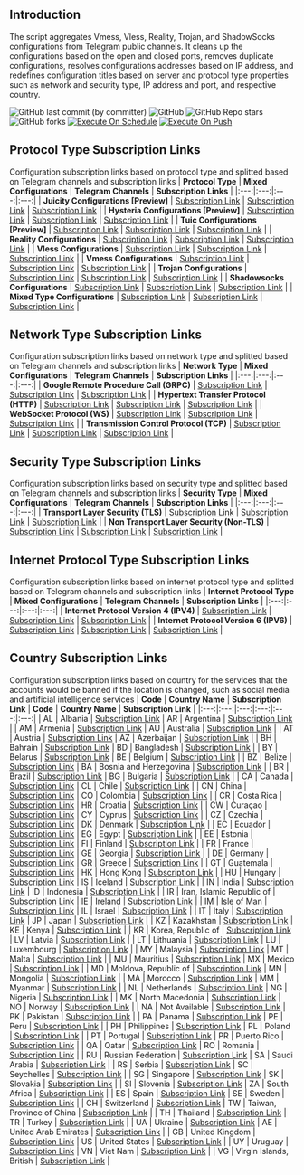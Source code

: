 ## Introduction
The script aggregates Vmess, Vless, Reality, Trojan, and ShadowSocks configurations from Telegram public channels. It cleans up the configurations based on the open and closed ports, removes duplicate configurations, resolves configurations addresses based on IP address, and redefines configuration titles based on server and protocol type properties such as network and security type, IP address and port, and respective country.

![GitHub last commit (by committer)](https://img.shields.io/github/last-commit/yyyr-otz/tele-providers-collector?label=Last%20Commit&color=%2338914b)
![GitHub](https://img.shields.io/github/license/yyyr-otz/tele-providers-collector?label=License&color=yellow)
![GitHub Repo stars](https://img.shields.io/github/stars/yyyr-otz/tele-providers-collector?label=Stars&color=red)
![GitHub forks](https://img.shields.io/github/forks/yyyr-otz/tele-providers-collector?label=Forks&color=blue)
[![Execute On Schedule](https://github.com/yyyr-otz/tele-providers-collector/actions/workflows/schedule.yml/badge.svg)](https://github.com/yyyr-otz/tele-providers-collector/actions/workflows/schedule.yml)
[![Execute On Push](https://github.com/yyyr-otz/tele-providers-collector/actions/workflows/push.yml/badge.svg)](https://github.com/yyyr-otz/tele-providers-collector/actions/workflows/push.yml)

## Protocol Type Subscription Links
Configuration subscription links based on protocol type and splitted based on Telegram channels and subscription links
| **Protocol Type** | **Mixed Configurations** | **Telegram Channels** | **Subscription Links** |
|:---:|:---:|:---:|:---:|
| **Juicity Configurations [Preview]** | [Subscription Link](https://raw.githubusercontent.com/yyyr-otz/tele-providers-collector/main/protocols/juicity) | [Subscription Link](https://raw.githubusercontent.com/yyyr-otz/tele-providers-collector/main/channels/protocols/juicity) | [Subscription Link](https://raw.githubusercontent.com/yyyr-otz/tele-providers-collector/main/subscribe/protocols/juicity) |
| **Hysteria Configurations [Preview]** | [Subscription Link](https://raw.githubusercontent.com/yyyr-otz/tele-providers-collector/main/protocols/hysteria) | [Subscription Link](https://raw.githubusercontent.com/yyyr-otz/tele-providers-collector/main/channels/protocols/hysteria) | [Subscription Link](https://raw.githubusercontent.com/yyyr-otz/tele-providers-collector/main/subscribe/protocols/hysteria) |
| **Tuic Configurations [Preview]** | [Subscription Link](https://raw.githubusercontent.com/yyyr-otz/tele-providers-collector/main/protocols/tuic) | [Subscription Link](https://raw.githubusercontent.com/yyyr-otz/tele-providers-collector/main/channels/protocols/tuic) | [Subscription Link](https://raw.githubusercontent.com/yyyr-otz/tele-providers-collector/main/subscribe/protocols/tuic) |
| **Reality Configurations** | [Subscription Link](https://raw.githubusercontent.com/yyyr-otz/tele-providers-collector/main/protocols/reality) | [Subscription Link](https://raw.githubusercontent.com/yyyr-otz/tele-providers-collector/main/channels/protocols/reality) | [Subscription Link](https://raw.githubusercontent.com/yyyr-otz/tele-providers-collector/main/subscribe/protocols/reality) |
| **Vless Configurations** | [Subscription Link](https://raw.githubusercontent.com/yyyr-otz/tele-providers-collector/main/protocols/vless) | [Subscription Link](https://raw.githubusercontent.com/yyyr-otz/tele-providers-collector/main/channels/protocols/vless) | [Subscription Link](https://raw.githubusercontent.com/yyyr-otz/tele-providers-collector/main/subscribe/protocols/vless) |
| **Vmess Configurations** | [Subscription Link](https://raw.githubusercontent.com/yyyr-otz/tele-providers-collector/main/protocols/vmess) | [Subscription Link](https://raw.githubusercontent.com/yyyr-otz/tele-providers-collector/main/channels/protocols/vmess) | [Subscription Link](https://raw.githubusercontent.com/yyyr-otz/tele-providers-collector/main/subscribe/protocols/vmess) |
| **Trojan Configurations** | [Subscription Link](https://raw.githubusercontent.com/yyyr-otz/tele-providers-collector/main/protocols/trojan) | [Subscription Link](https://raw.githubusercontent.com/yyyr-otz/tele-providers-collector/main/channels/protocols/trojan) | [Subscription Link](https://raw.githubusercontent.com/yyyr-otz/tele-providers-collector/main/subscribe/protocols/trojan) |
| **Shadowsocks Configurations** | [Subscription Link](https://raw.githubusercontent.com/yyyr-otz/tele-providers-collector/main/protocols/shadowsocks) | [Subscription Link](https://raw.githubusercontent.com/yyyr-otz/tele-providers-collector/main/channels/protocols/shadowsocks) | [Subscription Link](https://raw.githubusercontent.com/yyyr-otz/tele-providers-collector/main/subscribe/protocols/shadowsocks) |
| **Mixed Type Configurations** | [Subscription Link](https://raw.githubusercontent.com/yyyr-otz/tele-providers-collector/main/splitted/mixed) | [Subscription Link](https://raw.githubusercontent.com/yyyr-otz/tele-providers-collector/main/splitted/channels) | [Subscription Link](https://raw.githubusercontent.com/yyyr-otz/tele-providers-collector/main/splitted/subscribe) |

## Network Type Subscription Links
Configuration subscription links based on network type and splitted based on Telegram channels and subscription links
| **Network Type** | **Mixed Configurations** | **Telegram Channels** | **Subscription Links** |
|:---:|:---:|:---:|:---:|
| **Google Remote Procedure Call (GRPC)** | [Subscription Link](https://raw.githubusercontent.com/yyyr-otz/tele-providers-collector/main/networks/grpc) | [Subscription Link](https://raw.githubusercontent.com/yyyr-otz/tele-providers-collector/main/channels/networks/grpc) | [Subscription Link](https://raw.githubusercontent.com/yyyr-otz/tele-providers-collector/main/subscribe/networks/grpc) |
| **Hypertext Transfer Protocol (HTTP)** | [Subscription Link](https://raw.githubusercontent.com/yyyr-otz/tele-providers-collector/main/networks/http) | [Subscription Link](https://raw.githubusercontent.com/yyyr-otz/tele-providers-collector/main/channels/networks/http) | [Subscription Link](https://raw.githubusercontent.com/yyyr-otz/tele-providers-collector/main/subscribe/networks/http) |
| **WebSocket Protocol (WS)** | [Subscription Link](https://raw.githubusercontent.com/yyyr-otz/tele-providers-collector/main/networks/ws) | [Subscription Link](https://raw.githubusercontent.com/yyyr-otz/tele-providers-collector/main/channels/networks/ws) | [Subscription Link](https://raw.githubusercontent.com/yyyr-otz/tele-providers-collector/main/subscribe/networks/ws) |
 | **Transmission Control Protocol (TCP)** | [Subscription Link](https://raw.githubusercontent.com/yyyr-otz/tele-providers-collector/main/networks/tcp) | [Subscription Link](https://raw.githubusercontent.com/yyyr-otz/tele-providers-collector/main/channels/networks/tcp) | [Subscription Link](https://raw.githubusercontent.com/yyyr-otz/tele-providers-collector/main/subscribe/networks/tcp) |

## Security Type Subscription Links
Configuration subscription links based on security type and splitted based on Telegram channels and subscription links
| **Security Type** | **Mixed Configurations** | **Telegram Channels** | **Subscription Links** |
|:---:|:---:|:---:|:---:|
| **Transport Layer Security (TLS)** | [Subscription Link](https://raw.githubusercontent.com/yyyr-otz/tele-providers-collector/main/security/tls) | [Subscription Link](https://raw.githubusercontent.com/yyyr-otz/tele-providers-collector/main/channels/security/tls) | [Subscription Link](https://raw.githubusercontent.com/yyyr-otz/tele-providers-collector/main/subscribe/security/tls) |
| **Non Transport Layer Security (Non-TLS)** | [Subscription Link](https://raw.githubusercontent.com/yyyr-otz/tele-providers-collector/main/security/non-tls) | [Subscription Link](https://raw.githubusercontent.com/yyyr-otz/tele-providers-collector/main/channels/security/non-tls) | [Subscription Link](https://raw.githubusercontent.com/yyyr-otz/tele-providers-collector/main/subscribe/security/non-tls) |

## Internet Protocol Type Subscription Links
Configuration subscription links based on internet protocol type and splitted based on Telegram channels and subscription links
| **Internet Protocol Type** | **Mixed Configurations** | **Telegram Channels** | **Subscription Links** |
|:---:|:---:|:---:|:---:|
| **Internet Protocol Version 4 (IPV4)** | [Subscription Link](https://raw.githubusercontent.com/yyyr-otz/tele-providers-collector/main/layers/ipv4) | [Subscription Link](https://raw.githubusercontent.com/yyyr-otz/tele-providers-collector/main/channels/layers/ipv4) | [Subscription Link](https://raw.githubusercontent.com/yyyr-otz/tele-providers-collector/main/subscribe/layers/ipv4) |
| **Internet Protocol Version 6 (IPV6)** | [Subscription Link](https://raw.githubusercontent.com/yyyr-otz/tele-providers-collector/main/layers/ipv6) | [Subscription Link](https://raw.githubusercontent.com/yyyr-otz/tele-providers-collector/main/channels/layers/ipv6) | [Subscription Link](https://raw.githubusercontent.com/yyyr-otz/tele-providers-collector/main/subscribe/layers/ipv6) |

## Country Subscription Links
Configuration subscription links based on country for the services that the accounts would be banned  if the location is changed, such as social media and artificial intelligence services
| **Code** | **Country Name** | **Subscription Link** | **Code** | **Country Name** | **Subscription Link** |
|:---:|:---:|:---:|:---:|:---:|:---:|
| AL | Albania | [Subscription Link](https://raw.githubusercontent.com/yyyr-otz/tele-providers-collector/main/countries/al/mixed) | AR | Argentina | [Subscription Link](https://raw.githubusercontent.com/yyyr-otz/tele-providers-collector/main/countries/ar/mixed) |
| AM | Armenia | [Subscription Link](https://raw.githubusercontent.com/yyyr-otz/tele-providers-collector/main/countries/am/mixed) | AU | Australia | [Subscription Link](https://raw.githubusercontent.com/yyyr-otz/tele-providers-collector/main/countries/au/mixed) |
| AT | Austria | [Subscription Link](https://raw.githubusercontent.com/yyyr-otz/tele-providers-collector/main/countries/at/mixed) | AZ | Azerbaijan | [Subscription Link](https://raw.githubusercontent.com/yyyr-otz/tele-providers-collector/main/countries/az/mixed) |
| BH | Bahrain | [Subscription Link](https://raw.githubusercontent.com/yyyr-otz/tele-providers-collector/main/countries/bh/mixed) | BD | Bangladesh | [Subscription Link](https://raw.githubusercontent.com/yyyr-otz/tele-providers-collector/main/countries/bd/mixed) |
| BY | Belarus | [Subscription Link](https://raw.githubusercontent.com/yyyr-otz/tele-providers-collector/main/countries/by/mixed) | BE | Belgium | [Subscription Link](https://raw.githubusercontent.com/yyyr-otz/tele-providers-collector/main/countries/be/mixed) |
| BZ | Belize | [Subscription Link](https://raw.githubusercontent.com/yyyr-otz/tele-providers-collector/main/countries/bz/mixed) | BA | Bosnia and Herzegovina | [Subscription Link](https://raw.githubusercontent.com/yyyr-otz/tele-providers-collector/main/countries/ba/mixed) |
| BR | Brazil | [Subscription Link](https://raw.githubusercontent.com/yyyr-otz/tele-providers-collector/main/countries/br/mixed) | BG | Bulgaria | [Subscription Link](https://raw.githubusercontent.com/yyyr-otz/tele-providers-collector/main/countries/bg/mixed) |
| CA | Canada | [Subscription Link](https://raw.githubusercontent.com/yyyr-otz/tele-providers-collector/main/countries/ca/mixed) | CL | Chile | [Subscription Link](https://raw.githubusercontent.com/yyyr-otz/tele-providers-collector/main/countries/cl/mixed) |
| CN | China | [Subscription Link](https://raw.githubusercontent.com/yyyr-otz/tele-providers-collector/main/countries/cn/mixed) | CO | Colombia | [Subscription Link](https://raw.githubusercontent.com/yyyr-otz/tele-providers-collector/main/countries/co/mixed) |
| CR | Costa Rica | [Subscription Link](https://raw.githubusercontent.com/yyyr-otz/tele-providers-collector/main/countries/cr/mixed) | HR | Croatia | [Subscription Link](https://raw.githubusercontent.com/yyyr-otz/tele-providers-collector/main/countries/hr/mixed) |
| CW | Curaçao | [Subscription Link](https://raw.githubusercontent.com/yyyr-otz/tele-providers-collector/main/countries/cw/mixed) | CY | Cyprus | [Subscription Link](https://raw.githubusercontent.com/yyyr-otz/tele-providers-collector/main/countries/cy/mixed) |
| CZ | Czechia | [Subscription Link](https://raw.githubusercontent.com/yyyr-otz/tele-providers-collector/main/countries/cz/mixed) | DK | Denmark | [Subscription Link](https://raw.githubusercontent.com/yyyr-otz/tele-providers-collector/main/countries/dk/mixed) |
| EC | Ecuador | [Subscription Link](https://raw.githubusercontent.com/yyyr-otz/tele-providers-collector/main/countries/ec/mixed) | EG | Egypt | [Subscription Link](https://raw.githubusercontent.com/yyyr-otz/tele-providers-collector/main/countries/eg/mixed) |
| EE | Estonia | [Subscription Link](https://raw.githubusercontent.com/yyyr-otz/tele-providers-collector/main/countries/ee/mixed) | FI | Finland | [Subscription Link](https://raw.githubusercontent.com/yyyr-otz/tele-providers-collector/main/countries/fi/mixed) |
| FR | France | [Subscription Link](https://raw.githubusercontent.com/yyyr-otz/tele-providers-collector/main/countries/fr/mixed) | GE | Georgia | [Subscription Link](https://raw.githubusercontent.com/yyyr-otz/tele-providers-collector/main/countries/ge/mixed) |
| DE | Germany | [Subscription Link](https://raw.githubusercontent.com/yyyr-otz/tele-providers-collector/main/countries/de/mixed) | GR | Greece | [Subscription Link](https://raw.githubusercontent.com/yyyr-otz/tele-providers-collector/main/countries/gr/mixed) |
| GT | Guatemala | [Subscription Link](https://raw.githubusercontent.com/yyyr-otz/tele-providers-collector/main/countries/gt/mixed) | HK | Hong Kong | [Subscription Link](https://raw.githubusercontent.com/yyyr-otz/tele-providers-collector/main/countries/hk/mixed) |
| HU | Hungary | [Subscription Link](https://raw.githubusercontent.com/yyyr-otz/tele-providers-collector/main/countries/hu/mixed) | IS | Iceland | [Subscription Link](https://raw.githubusercontent.com/yyyr-otz/tele-providers-collector/main/countries/is/mixed) |
| IN | India | [Subscription Link](https://raw.githubusercontent.com/yyyr-otz/tele-providers-collector/main/countries/in/mixed) | ID | Indonesia | [Subscription Link](https://raw.githubusercontent.com/yyyr-otz/tele-providers-collector/main/countries/id/mixed) |
| IR | Iran, Islamic Republic of | [Subscription Link](https://raw.githubusercontent.com/yyyr-otz/tele-providers-collector/main/countries/ir/mixed) | IE | Ireland | [Subscription Link](https://raw.githubusercontent.com/yyyr-otz/tele-providers-collector/main/countries/ie/mixed) |
| IM | Isle of Man | [Subscription Link](https://raw.githubusercontent.com/yyyr-otz/tele-providers-collector/main/countries/im/mixed) | IL | Israel | [Subscription Link](https://raw.githubusercontent.com/yyyr-otz/tele-providers-collector/main/countries/il/mixed) |
| IT | Italy | [Subscription Link](https://raw.githubusercontent.com/yyyr-otz/tele-providers-collector/main/countries/it/mixed) | JP | Japan | [Subscription Link](https://raw.githubusercontent.com/yyyr-otz/tele-providers-collector/main/countries/jp/mixed) |
| KZ | Kazakhstan | [Subscription Link](https://raw.githubusercontent.com/yyyr-otz/tele-providers-collector/main/countries/kz/mixed) | KE | Kenya | [Subscription Link](https://raw.githubusercontent.com/yyyr-otz/tele-providers-collector/main/countries/ke/mixed) |
| KR | Korea, Republic of | [Subscription Link](https://raw.githubusercontent.com/yyyr-otz/tele-providers-collector/main/countries/kr/mixed) | LV | Latvia | [Subscription Link](https://raw.githubusercontent.com/yyyr-otz/tele-providers-collector/main/countries/lv/mixed) |
| LT | Lithuania | [Subscription Link](https://raw.githubusercontent.com/yyyr-otz/tele-providers-collector/main/countries/lt/mixed) | LU | Luxembourg | [Subscription Link](https://raw.githubusercontent.com/yyyr-otz/tele-providers-collector/main/countries/lu/mixed) |
| MY | Malaysia | [Subscription Link](https://raw.githubusercontent.com/yyyr-otz/tele-providers-collector/main/countries/my/mixed) | MT | Malta | [Subscription Link](https://raw.githubusercontent.com/yyyr-otz/tele-providers-collector/main/countries/mt/mixed) |
| MU | Mauritius | [Subscription Link](https://raw.githubusercontent.com/yyyr-otz/tele-providers-collector/main/countries/mu/mixed) | MX | Mexico | [Subscription Link](https://raw.githubusercontent.com/yyyr-otz/tele-providers-collector/main/countries/mx/mixed) |
| MD | Moldova, Republic of | [Subscription Link](https://raw.githubusercontent.com/yyyr-otz/tele-providers-collector/main/countries/md/mixed) | MN | Mongolia | [Subscription Link](https://raw.githubusercontent.com/yyyr-otz/tele-providers-collector/main/countries/mn/mixed) |
| MA | Morocco | [Subscription Link](https://raw.githubusercontent.com/yyyr-otz/tele-providers-collector/main/countries/ma/mixed) | MM | Myanmar | [Subscription Link](https://raw.githubusercontent.com/yyyr-otz/tele-providers-collector/main/countries/mm/mixed) |
| NL | Netherlands | [Subscription Link](https://raw.githubusercontent.com/yyyr-otz/tele-providers-collector/main/countries/nl/mixed) | NG | Nigeria | [Subscription Link](https://raw.githubusercontent.com/yyyr-otz/tele-providers-collector/main/countries/ng/mixed) |
| MK | North Macedonia | [Subscription Link](https://raw.githubusercontent.com/yyyr-otz/tele-providers-collector/main/countries/mk/mixed) | NO | Norway | [Subscription Link](https://raw.githubusercontent.com/yyyr-otz/tele-providers-collector/main/countries/no/mixed) |
| NA | Not Available | [Subscription Link](https://raw.githubusercontent.com/yyyr-otz/tele-providers-collector/main/countries/na/mixed) | PK | Pakistan | [Subscription Link](https://raw.githubusercontent.com/yyyr-otz/tele-providers-collector/main/countries/pk/mixed) |
| PA | Panama | [Subscription Link](https://raw.githubusercontent.com/yyyr-otz/tele-providers-collector/main/countries/pa/mixed) | PE | Peru | [Subscription Link](https://raw.githubusercontent.com/yyyr-otz/tele-providers-collector/main/countries/pe/mixed) |
| PH | Philippines | [Subscription Link](https://raw.githubusercontent.com/yyyr-otz/tele-providers-collector/main/countries/ph/mixed) | PL | Poland | [Subscription Link](https://raw.githubusercontent.com/yyyr-otz/tele-providers-collector/main/countries/pl/mixed) |
| PT | Portugal | [Subscription Link](https://raw.githubusercontent.com/yyyr-otz/tele-providers-collector/main/countries/pt/mixed) | PR | Puerto Rico | [Subscription Link](https://raw.githubusercontent.com/yyyr-otz/tele-providers-collector/main/countries/pr/mixed) |
| QA | Qatar | [Subscription Link](https://raw.githubusercontent.com/yyyr-otz/tele-providers-collector/main/countries/qa/mixed) | RO | Romania | [Subscription Link](https://raw.githubusercontent.com/yyyr-otz/tele-providers-collector/main/countries/ro/mixed) |
| RU | Russian Federation | [Subscription Link](https://raw.githubusercontent.com/yyyr-otz/tele-providers-collector/main/countries/ru/mixed) | SA | Saudi Arabia | [Subscription Link](https://raw.githubusercontent.com/yyyr-otz/tele-providers-collector/main/countries/sa/mixed) |
| RS | Serbia | [Subscription Link](https://raw.githubusercontent.com/yyyr-otz/tele-providers-collector/main/countries/rs/mixed) | SC | Seychelles | [Subscription Link](https://raw.githubusercontent.com/yyyr-otz/tele-providers-collector/main/countries/sc/mixed) |
| SG | Singapore | [Subscription Link](https://raw.githubusercontent.com/yyyr-otz/tele-providers-collector/main/countries/sg/mixed) | SK | Slovakia | [Subscription Link](https://raw.githubusercontent.com/yyyr-otz/tele-providers-collector/main/countries/sk/mixed) |
| SI | Slovenia | [Subscription Link](https://raw.githubusercontent.com/yyyr-otz/tele-providers-collector/main/countries/si/mixed) | ZA | South Africa | [Subscription Link](https://raw.githubusercontent.com/yyyr-otz/tele-providers-collector/main/countries/za/mixed) |
| ES | Spain | [Subscription Link](https://raw.githubusercontent.com/yyyr-otz/tele-providers-collector/main/countries/es/mixed) | SE | Sweden | [Subscription Link](https://raw.githubusercontent.com/yyyr-otz/tele-providers-collector/main/countries/se/mixed) |
| CH | Switzerland | [Subscription Link](https://raw.githubusercontent.com/yyyr-otz/tele-providers-collector/main/countries/ch/mixed) | TW | Taiwan, Province of China | [Subscription Link](https://raw.githubusercontent.com/yyyr-otz/tele-providers-collector/main/countries/tw/mixed) |
| TH | Thailand | [Subscription Link](https://raw.githubusercontent.com/yyyr-otz/tele-providers-collector/main/countries/th/mixed) | TR | Turkey | [Subscription Link](https://raw.githubusercontent.com/yyyr-otz/tele-providers-collector/main/countries/tr/mixed) |
| UA | Ukraine | [Subscription Link](https://raw.githubusercontent.com/yyyr-otz/tele-providers-collector/main/countries/ua/mixed) | AE | United Arab Emirates | [Subscription Link](https://raw.githubusercontent.com/yyyr-otz/tele-providers-collector/main/countries/ae/mixed) |
| GB | United Kingdom | [Subscription Link](https://raw.githubusercontent.com/yyyr-otz/tele-providers-collector/main/countries/gb/mixed) | US | United States | [Subscription Link](https://raw.githubusercontent.com/yyyr-otz/tele-providers-collector/main/countries/us/mixed) |
| UY | Uruguay | [Subscription Link](https://raw.githubusercontent.com/yyyr-otz/tele-providers-collector/main/countries/uy/mixed) | VN | Viet Nam | [Subscription Link](https://raw.githubusercontent.com/yyyr-otz/tele-providers-collector/main/countries/vn/mixed) |
| VG | Virgin Islands, British | [Subscription Link](https://raw.githubusercontent.com/yyyr-otz/tele-providers-collector/main/countries/vg/mixed) |
